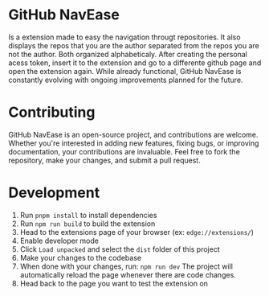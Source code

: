 # GitHub NavEase
Is a extension made to easy the navigation througt repositories.
It also displays the repos that you are the author separated from the
repos you are not the author. Both organized alphabeticaly.
After creating the personal acess token, insert it to the extension and 
go to a differente github page and open the extension again.
While already functional, GitHub NavEase is constantly evolving with 
ongoing improvements planned for the future. 

# Contributing
GitHub NavEase is an open-source project, and contributions are welcome. Whether you're interested in adding new features, fixing bugs, or improving documentation, your contributions are invaluable. Feel free to fork the repository, make your changes, and submit a pull request.

# Development

1. Run `pnpm install` to  install dependencies
2. Run `npm run build` to build the extension
3. Head to the extensions page of your browser (ex:
   `edge://extensions/`)
4. Enable developer mode
5. Click `Load unpacked` and select the `dist` folder of this project
6. Make your changes to the codebase
7. When done with your changes, run: `npm run dev` The project will automatically reload the page whenever there are code changes.
8. Head back to the page you want to test the extension on